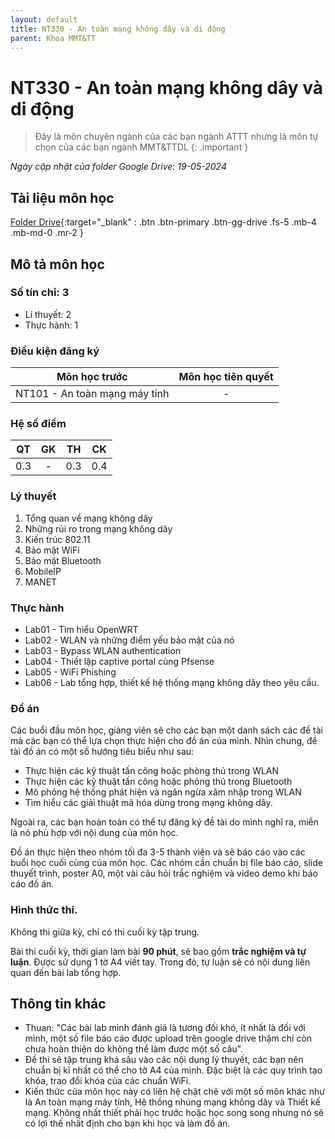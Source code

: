 ```yaml
---
layout: default
title: NT330 - An toàn mạng không dây và di động
parent: Khoa MMT&TT
---
```


# NT330 - An toàn mạng không dây và di động

> Đây là môn chuyên ngành của các bạn ngành ATTT nhưng là môn tự chọn của các bạn ngành MMT&TTDL
{: .important }

*Ngày cập nhật của folder Google Drive: 19-05-2024*
## Tài liệu môn học

[Folder Drive](https://drive.google.com/drive/folders/1jzbRmu7Niwvp2gTDAqGXPAfet1KKOxL_?usp=sharing){:target="_blank" : .btn .btn-primary .btn-gg-drive .fs-5 .mb-4 .mb-md-0 .mr-2 }

## Mô tả môn học

### Số tín chỉ: 3
- Lí thuyết: 2
- Thực hành: 1

### Điều kiện đăng ký

| Môn học trước | Môn học tiên quyết |  
|------|-----|  
| <center>NT101 - An toàn mạng máy tính</center> | <center>-</center> |  

### Hệ số điểm

| QT | GK | TH | CK |  
|------|-----|-----|-----|  
| <center>0.3</center> | <center>-</center> | <center>0.3</center> | <center>0.4</center> |   

### Lý thuyết

1. Tổng quan về mạng không dây
2. Những rủi ro trong mạng không dây
3. Kiến trúc 802.11
4. Bảo mật WiFi
5. Bảo mật Bluetooth
6. MobileIP
7. MANET

### Thực hành

- Lab01 - Tìm hiểu OpenWRT
- Lab02 - WLAN và những điểm yếu bảo mật của nó
- Lab03 - Bypass WLAN authentication
- Lab04 - Thiết lập captive portal cùng Pfsense
- Lab05 - WiFi Phishing
- Lab06 - Lab tổng hợp, thiết kế hệ thống mạng không dây theo yêu cầu.

### Đồ án

Các buổi đầu môn học, giảng viên sẽ cho các bạn một danh sách các đề tài mà các bạn có thể lựa chọn thực hiện cho đồ án của mình. Nhìn chung, đề tài đồ án có một số hướng tiêu biểu như sau:

- Thực hiện các kỹ thuật tấn công hoặc phòng thủ trong WLAN
- Thực hiện các kỹ thuật tấn công hoặc phòng thủ trong Bluetooth
- Mô phỏng hệ thống phát hiện và ngăn ngừa xâm nhập trong WLAN
- Tìm hiểu các giải thuật mã hóa dùng trong mạng không dây.

Ngoài ra, các bạn hoàn toàn có thể tự đăng ký đề tài do mình nghĩ ra, miễn là nó phù hợp với nội dung của môn học.

Đồ án thực hiện theo nhóm tối đa 3-5 thành viên và sẽ báo cáo vào các buổi học cuối cùng của môn học. Các nhóm cần chuẩn bị file báo cáo, slide thuyết trình, poster A0, một vài câu hỏi trắc nghiệm và video demo khi báo cáo đồ án.

### Hình thức thi.

Không thi giữa kỳ, chỉ có thi cuối kỳ tập trung.

Bài thi cuối kỳ, thời gian làm bài **90 phút**, sẽ bao gồm **trắc nghiệm và tự luận**. Được sử dụng 1 tờ A4 viết tay. Trong đó, tự luận sẽ có nội dung liên quan đến bài lab tổng hợp.

## Thông tin khác

- Thuan: "Các bài lab mình đánh giá là tương đối khó, ít nhất là đối với mình, một số file báo cáo được upload trên google drive thậm chí còn chưa hoàn thiện do không thể làm được một số câu".
- Đề thi sẽ tập trung khá sâu vào các nội dung lý thuyết, các bạn nên chuẩn bị kĩ nhất có thể cho tờ A4 của mình. Đặc biệt là các quy trình tạo khóa, trao đổi khóa của các chuẩn WiFi.
- Kiến thức của môn học này có liên hệ chặt chẽ với một số môn khác như là An toàn mạng máy tính, Hệ thống nhúng mạng không dây và Thiết kế mạng. Không nhất thiết phải học trước hoặc học song song nhưng nó sẽ có lợi thế nhất định cho bạn khi học và làm đồ án.
